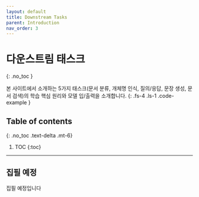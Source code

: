 ```yaml
---
layout: default
title: Downstream Tasks
parent: Introduction
nav_order: 3
---
```


# 다운스트림 태스크
{: .no_toc }

본 사이트에서 소개하는 5가지 태스크(문서 분류, 개체명 인식, 질의/응답, 문장 생성, 문서 검색)의 학습 핵심 원리와 모델 입/출력을 소개합니다.
{: .fs-4 .ls-1 .code-example }

## Table of contents
{: .no_toc .text-delta .mt-6}

1. TOC
{:toc}

---

## 집필 예정

집필 예정입니다
